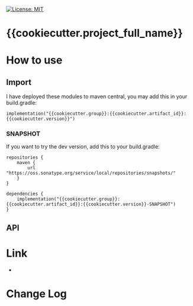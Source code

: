 [![License: MIT](https://img.shields.io/badge/License-MIT-yellow.svg)](LICENSE)


# {{cookiecutter.project_full_name}}



# How to use

## Import

I have deployed these modules to maven central, you may add this in your build.gradle: 
 
```
implementation("{{cookiecutter.group}}:{{cookiecutter.artifact_id}}:{{cookiecutter.version}}")
```

### SNAPSHOT

If you want to try the dev version, add this to your build.gradle:

```
repositories {
    maven {
        url "https://oss.sonatype.org/service/local/repositories/snapshots/" 
    }
}

dependencies {
    implementation("{{cookiecutter.group}}:{{cookiecutter.artifact_id}}:{{cookiecutter.version}}-SNAPSHOT")
}
```

## API



# Link

- 


# Change Log

